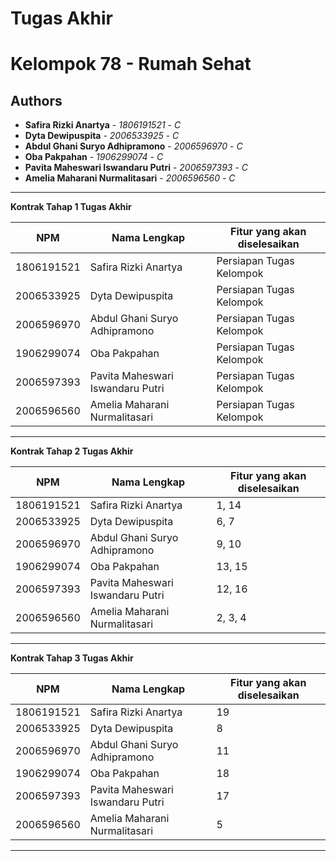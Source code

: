 # Tugas Akhir

# Kelompok 78 - Rumah Sehat

## Authors

- **Safira Rizki Anartya** - _1806191521_ - _C_
- **Dyta Dewipuspita** - _2006533925_ - _C_
- **Abdul Ghani Suryo Adhipramono** - _2006596970_ - _C_
- **Oba Pakpahan** - _1906299074_ - _C_
- **Pavita Maheswari Iswandaru Putri** - _2006597393_ - _C_
- **Amelia Maharani Nurmalitasari** - _2006596560_ - _C_

---

**Kontrak Tahap 1 Tugas Akhir**

| NPM        | Nama Lengkap                     | Fitur yang akan diselesaikan |
| ---------- | -------------------------------- | ---------------------------- |
| 1806191521 | Safira Rizki Anartya             | Persiapan Tugas Kelompok     |
| 2006533925 | Dyta Dewipuspita                 | Persiapan Tugas Kelompok     |
| 2006596970 | Abdul Ghani Suryo Adhipramono    | Persiapan Tugas Kelompok     |
| 1906299074 | Oba Pakpahan                     | Persiapan Tugas Kelompok     |
| 2006597393 | Pavita Maheswari Iswandaru Putri | Persiapan Tugas Kelompok     |
| 2006596560 | Amelia Maharani Nurmalitasari    | Persiapan Tugas Kelompok     |

---

**Kontrak Tahap 2 Tugas Akhir**

| NPM        | Nama Lengkap                     | Fitur yang akan diselesaikan |
| ---------- | -------------------------------- | ---------------------------- |
| 1806191521 | Safira Rizki Anartya             | 1, 14                        |
| 2006533925 | Dyta Dewipuspita                 | 6, 7                         |
| 2006596970 | Abdul Ghani Suryo Adhipramono    | 9, 10                        |
| 1906299074 | Oba Pakpahan                     | 13, 15                       |
| 2006597393 | Pavita Maheswari Iswandaru Putri | 12, 16                       |
| 2006596560 | Amelia Maharani Nurmalitasari    | 2, 3, 4                      |

---

**Kontrak Tahap 3 Tugas Akhir**

| NPM        | Nama Lengkap                     | Fitur yang akan diselesaikan |
| ---------- | -------------------------------- | ---------------------------- |
| 1806191521 | Safira Rizki Anartya             | 19                           |
| 2006533925 | Dyta Dewipuspita                 | 8                            |
| 2006596970 | Abdul Ghani Suryo Adhipramono    | 11                           |
| 1906299074 | Oba Pakpahan                     | 18                           |
| 2006597393 | Pavita Maheswari Iswandaru Putri | 17                           |
| 2006596560 | Amelia Maharani Nurmalitasari    | 5                            |

---
